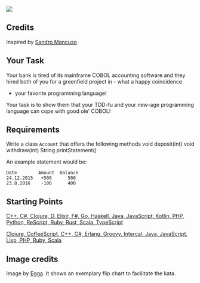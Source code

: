 [![](https://kata-log.rocks/images/banking_kata.jpg)](https://kata-log.rocks/images/banking_kata.jpg)

## Credits

Inspired by [Sandro Mancuso](https://github.com/sandromancuso/Bank-kata)

## Your Task

Your bank is tired of its mainframe COBOL accounting software and they hired both of you for a greenfield project in - what a happy coincidence

-   your favorite programming language!

Your task is to show them that your TDD-fu and your new-age programming language can cope with good ole’ COBOL!

## Requirements

Write a class `Account` that offers the following methods void deposit(int) void withdraw(int) String printStatement()

An example statement would be:

```
Date        Amount  Balance
24.12.2015   +500      500
23.8.2016    -100      400
```

## Starting Points

[C++, C#, Clojure, D, Elixir, F#, Go, Haskell, Java, JavaScript, Kotlin, PHP, Python, ReScript, Ruby, Rust, Scala, TypeScript](https://github.com/swkBerlin/kata-bootstraps)

[Clojure, CoffeeScript, C++, C#, Erlang, Groovy, Intercal, Java, JavaScript, Lisp, PHP, Ruby, Scala](https://github.com/coreyhaines/coderetreat/tree/master/starting_points)

## Image credits

Image by [Egga](https://github.com/eggstrema). It shows an exemplary flip chart to facilitate the kata.